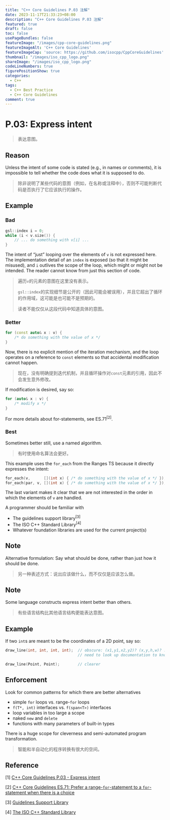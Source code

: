 ```yaml
---
title: "C++ Core Guidelines P.03 注解"
date: 2023-11-17T21:33:23+08:00
description: "C++ Core Guidelines P.03 注解"
featured: true
draft: false
toc: false
usePageBundles: false
featureImage: "/images/cpp-core-guidelines.png"
featureImageAlt: 'C++ Core Guidelines'
featureImageCap: 'source: https://github.com/isocpp/CppCoreGuidelines'
thumbnail: "/images/iso_cpp_logo.png"
shareImage: "/images/iso_cpp_logo.png"
codeLineNumbers: true
figurePositionShow: true
categories:
  - C++
tags:
  - C++ Best Practice
  - C++ Core Guidelines
comment: true
---
```


# P.03: Express intent

>表达意图。

## Reason

Unless the intent of some code is stated (e.g., in names or comments), it is impossible to tell whether the code does what it is supposed to do.

> 除非说明了某些代码的意图（例如，在名称或注释中），否则不可能判断代码是否执行了它应该执行的操作。

## Example

### Bad

```c++
gsl::index i = 0;
while (i < v.size()) {
    // ... do something with v[i] ...
}
```

The intent of “just” looping over the elements of `v` is not expressed here. The implementation detail of an `index` is exposed (so that it might be misused), and `i` outlives the scope of the loop, which might or might not be intended. The reader cannot know from just this section of code.

> 遍历`v`的元素的意图在这里没有表示。
>
> `gsl::index`的实现细节是公开的（因此可能会被误用），并且它超出了循环的作用域，这可能是也可能不是预期的。
>
> 读者不能仅仅从这段代码中知道具体的意图。

### Better

```c++
for (const auto& x : v) {
    /* do something with the value of x */
}
```

Now, there is no explicit mention of the iteration mechanism, and the loop operates on a reference to `const` elements so that accidental modification cannot happen.

> 现在，没有明确提到迭代机制，并且循环操作对`const`元素的引用，因此不会发生意外修改。

If modification is desired, say so:

```c++
for (auto& x : v) {
    /* modify x */
}
```

For more details about for-statements, see ES.71<sup>[2]</sup>.

### Best

Sometimes better still, use a named algorithm.

> 有时使用命名算法会更好。

This example uses the `for_each` from the Ranges TS because it directly expresses the intent:

```c++
for_each(v, 	 [](int x) { /* do something with the value of x */ });
for_each(par, v, [](int x) { /* do something with the value of x */ }); // 并行
```

The last variant makes it clear that we are not interested in the order in which the elements of `v` are handled.

A programmer should be familiar with

- The guidelines support library<sup>[3]</sup>
- The ISO C++ Standard Library<sup>[4]</sup>
- Whatever foundation libraries are used for the current project(s)

## Note

Alternative formulation: Say what should be done, rather than just how it should be done.

> 另一种表述方式：说出应该做什么，而不仅仅是应该怎么做。

## Note

Some language constructs express intent better than others.

>有些语言结构比其他语言结构更能表达意图。

## Example

If two `int`s are meant to be the coordinates of a 2D point, say so:

```c++
draw_line(int, int, int, int);  // obscure: (x1,y1,x2,y2)? (x,y,h,w)? ...?
                                // need to look up documentation to know

draw_line(Point, Point);        // clearer
```

## Enforcement

Look for common patterns for which there are better alternatives

- simple `for` loops vs. range-`for` loops
- `f(T*, int)` interfaces vs. `f(span<T>)` interfaces
- loop variables in too large a scope
- naked `new` and `delete`
- functions with many parameters of built-in types

There is a huge scope for cleverness and semi-automated program transformation.

> 智能和半自动化的程序转换有很大的空间。

## Reference

[1] [C++ Core Guidelines P.03 - Express intent](https://isocpp.github.io/CppCoreGuidelines/CppCoreGuidelines#p2-write-in-iso-standard-c)

[2] [C++ Core Guidelines ES.71: Prefer a range-`for`-statement to a `for`-statement when there is a choice](https://isocpp.github.io/CppCoreGuidelines/CppCoreGuidelines#Res-for-range)

[3] [Guidelines Support Library](https://github.com/Microsoft/GSL)

[4] [The ISO C++ Standard Library](https://isocpp.github.io/CppCoreGuidelines/CppCoreGuidelines#sl-the-standard-library)
